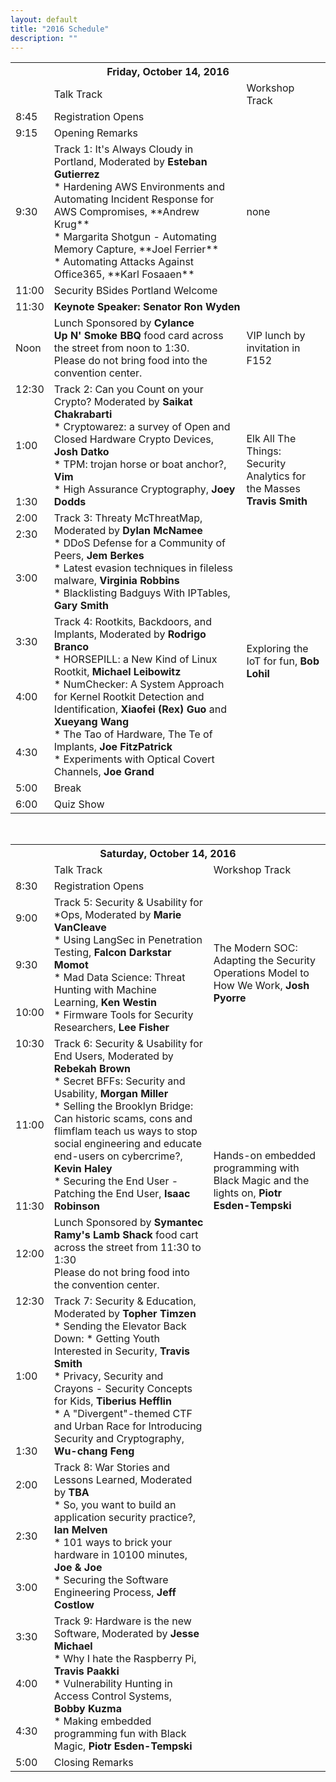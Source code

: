 ```yaml
---
layout: default
title: "2016 Schedule"
description: ""
---
```



<TABLE>
<TH COLSPAN="3">Friday, October 14, 2016</TH>

<TR>
  <TD></TD>
  <TD>Talk Track</TD>
  <TD>Workshop Track</TD>
</TR>

<TR>
  <TD>8:45</TD>
  <TD COLSPAN="2">Registration Opens</TD>
</TR>

<TR>
  <TD>9:15</TD>
  <TD COLSPAN="2">Opening Remarks</TD>
</TR>

<TR>
  <TD MARKDOWN="span">9:30</TD>
  <TD MARKDOWN="span">Track 1: It's Always Cloudy in Portland, Moderated by <B>Esteban Gutierrez</B>
<BR>
  * Hardening AWS Environments and Automating Incident Response for AWS Compromises, **Andrew Krug**<BR>
  * Margarita Shotgun - Automating Memory Capture, **Joel Ferrier**<BR>
  * Automating Attacks Against Office365, **Karl Fosaaen**<BR>
</TD>
  <TD MARKDOWN="span">none</TD>
</TR>

<TR>
  <TD>11:00</TD>
  <TD COLSPAN="2">Security BSides Portland Welcome</TD>
</TR>

<TR>
  <TD>11:30</TD>
  <TD COLSPAN="2"><B>Keynote Speaker: Senator Ron Wyden</B></TD>
</TR>

<TR>
  <TD>Noon</TD>
  <TD>Lunch Sponsored by <B>Cylance</B><BR>
 <B>Up N' Smoke BBQ</B> food card across the street from noon to 1:30.<BR>
 Please do not bring food into the convention center.</TD>
  <TD>VIP lunch by invitation in F152</TD>
</TR>

<TR>
  <TD>12:30</TD>
  <TD ROWSPAN="3">Track 2: Can you Count on your Crypto? Moderated by <B>Saikat Chakrabarti</B><BR> 
 * Cryptowarez: a survey of Open and Closed Hardware Crypto Devices, <B>Josh Datko</B><BR>
 * TPM: trojan horse or boat anchor?, <B>Vim</B><BR>
 * High Assurance Cryptography, <B>Joey Dodds</B><BR></TD>
  <TD>&nbsp;</TD>
</TR>

<TR>
  <TD>1:00</TD>
  <TD ROWSPAN="4">Elk All The Things:<BR>
Security Analytics for the Masses<BR>
<B>Travis Smith</B></TD>
</TR>

<TR>
  <TD>1:30</TD>
</TR>

<TR>
  <TD>2:00</TD>
  <TD ROWSPAN="3">Track 3: Threaty McThreatMap, Moderated by <B>Dylan McNamee</B><BR>
    * DDoS Defense for a Community of Peers, <B>Jem Berkes</B><BR> 
    * Latest evasion techniques in fileless malware, <B>Virginia Robbins</B><BR>
    * Blacklisting Badguys With IPTables, <B>Gary Smith</B><BR>
  </TD>
</TR>

<TR>
  <TD>2:30</TD>
</TR>

<TR>
  <TD>3:00</TD>
  <TD ROWSPAN="4">Exploring the IoT for fun, <B>Bob Lohil</B><BR></TD>
</TR>

<TR>
  <TD>3:30</TD>
  <TD ROWSPAN="3">Track 4: Rootkits, Backdoors, and Implants, Moderated by <B>Rodrigo Branco</B><BR>
 * HORSEPILL: a New Kind of Linux Rootkit, <B>Michael Leibowitz</B><BR>
 * NumChecker: A System Approach for Kernel Rootkit Detection and Identification, <B>Xiaofei (Rex) Guo</B> and <B>Xueyang Wang</B><BR>
 * The Tao of Hardware, The Te of Implants, <B>Joe FitzPatrick</B><BR>
 * Experiments with Optical Covert Channels, <B>Joe Grand</B><BR>
  </TD>
</TR>

<TR>
  <TD>4:00</TD>
</TR>

<TR>
  <TD>4:30</TD>
</TR>

<TR>
  <TD>5:00</TD>
  <TD COLSPAN="2">Break</TD>
</TR>

<TR>
  <TD>6:00</TD>
  <TD COLSPAN="2">Quiz Show</TD>
</TR>

</TABLE>

&nbsp;
<TABLE>

<TH COLSPAN="3">Saturday, October 14, 2016</TH>

<TR>
  <TD>&nbsp;</TD>
  <TD>Talk Track</TD>
  <TD>Workshop Track</TD>
</TR>

<TR>
  <TD>8:30</TD>
  <TD COLSPAN="2">Registration Opens</TD>
</TR>

<TR>
  <TD>9:00</TD>
  <TD ROWSPAN="3">Track 5: Security & Usability for *Ops, Moderated by <B>Marie VanCleave</B><BR>
 * Using LangSec in Penetration Testing, <B>Falcon Darkstar Momot</B><BR>
 * Mad Data Science: Threat Hunting with Machine Learning, <B>Ken Westin</B><BR>
 * Firmware Tools for Security Researchers, <B>Lee Fisher</B><BR>
  </TD>
  <TD ROWSPAN="4">The Modern SOC: Adapting the Security Operations Model to How We Work, <B>Josh Pyorre</B><BR></TD>
</TR>

<TR>
  <TD>9:30</TD>
</TR>

<TR>
  <TD>10:00</TD>
</TR>

<TR>
  <TD>10:30</TD>
  <TD ROWSPAN="3">Track 6: Security & Usability for End Users, Moderated by <B>Rebekah Brown</B><BR>
 * Secret BFFs: Security and Usability, <B>Morgan Miller</B><BR>
 * Selling the Brooklyn Bridge: Can historic scams, cons and flimflam teach us ways to stop social engineering and educate end-users on cybercrime?, <B>Kevin Haley</B><BR>
 * Securing the End User - Patching the End User, <B>Isaac Robinson</B><BR>
  </TD>
</TR>

<TR>
  <TD>11:00</TD>
  <TD ROWSPAN="4">Hands-on embedded programming with Black Magic and the lights on, <B>Piotr Esden-Tempski</B><BR></TD>
</TR>

<TR>
  <TD>11:30</TD>
</TR>

<TR>
  <TD>12:00</TD>
  <TD>Lunch Sponsored by <B>Symantec</B><BR> 
<B>Ramy's Lamb Shack</B> food cart across the street from 11:30 to 1:30<BR>
Please do not bring food into the convention center.
  </TD>
</TR>

<TR>
  <TD>12:30</TD>
  <TD ROWSPAN="3">Track 7: Security & Education, Moderated by<B> Topher Timzen</B><BR>
 * Sending the Elevator Back Down:
 * Getting Youth Interested in Security, <B>Travis Smith</B><BR> 
 * Privacy, Security and Crayons - Security Concepts for Kids, <B>Tiberius Hefflin</B><BR>
 * A "Divergent"-themed CTF and Urban Race for Introducing Security and Cryptography, <B>Wu-chang Feng</B><BR>
</TD>
</TR>

<TR>
  <TD>1:00</TD>
  <TD ROWSPAN="8">&nbsp;</TD>
</TR>

<TR>
  <TD>1:30</TD>
</TR>

<TR>
  <TD>2:00</TD>
  <TD ROWSPAN="3">Track 8: War Stories and Lessons Learned, Moderated by <B>TBA</B><BR>
 * So, you want to build an application security practice?, <B>Ian Melven</B><BR>
 * 101 ways to brick your hardware in 10100 minutes, <B>Joe & Joe</B><BR>
 * Securing the Software Engineering Process, <B>Jeff Costlow</B><BR>
</TD>
</TR>

<TR>
  <TD>2:30</TD>
</TR>

<TR>
  <TD>3:00</TD>
</TR>

<TR>
  <TD>3:30</TD>
  <TD ROWSPAN="3">Track 9: Hardware is the new Software, Moderated by <B>Jesse Michael</B><BR>
 * Why I hate the Raspberry Pi, <B>Travis Paakki</B><BR>
 * Vulnerability Hunting in Access Control Systems, <B>Bobby Kuzma</B><BR>
 * Making embedded programming fun with Black Magic, <B>Piotr Esden-Tempski</B><BR>
</TD>
</TR>

<TR>
  <TD>4:00</TD>
</TR>

<TR>
  <TD>4:30</TD>
</TR>

<TR>
  <TD>5:00</TD>
  <TD COLSPAN="2">Closing Remarks</TD>
</TR>








</TABLE>



